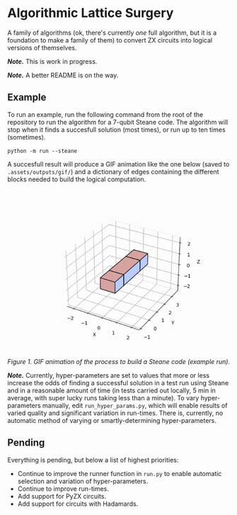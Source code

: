 # Algorithmic Lattice Surgery
A family of algorithms (ok, there's currently *one* full algorithm, but it is a foundation to make a family of them) to convert ZX circuits into logical versions of themselves.

***Note.*** This is work in progress.

***Note.*** A better README is on the way.

## Example
To run an example, run the following command from the root of the repository to run the algorithm for a 7-qubit Steane code. The algorithm will stop when it finds a succesfull solution (most times), or run up to ten times (sometimes).

```
python -m run --steane
```

A succesfull result will produce a GIF animation like the one below (saved to `.assets/outputs/gif/`) and a dictionary of edges containing the different blocks needed to build the logical computation.

![GIF animation of an example run of the algorithm](assets/outputs/gif/steane_example.gif)   
*Figure 1. GIF animation of the process to build a Steane code (example run).*

***Note.*** Currently, hyper-parameters are set to values that more or less increase the odds of finding a successful solution in a test run using Steane and in a reasonable amount of time (in tests carried out locally, 5 min in average, with super lucky runs taking less than a minute). To vary hyper-parameters manually, edit `run_hyper_params.py`, which will enable results of varied quality and significant variation in run-times. There is, currently, no automatic method of varying or smartly-determining hyper-parameters.

## Pending
Everything is pending, but below a list of highest priorities:
- Continue to improve the runner function in `run.py` to enable automatic selection and variation of hyper-parameters.
- Continue to improve run-times.
- Add support for PyZX circuits.
- Add support for circuits with Hadamards.
